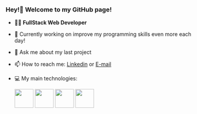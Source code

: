 ### Hey!👋 Welcome to my GitHub page!

- 🧑‍💻 **FullStack Web Developer**
- 🔭 Currently working on improve my programming skills even more each day!
- 💬 Ask me about my last project
- 📫 How to reach me: [Linkedin](https://www.linkedin.com/in/guilherme-ferreira-de-moraes/) or [E-mail](mailto:guiferreiramoraes@outlook.com)
- 💻 My main technologies:

  <img width="50px" src="https://cdn.jsdelivr.net/gh/devicons/devicon/icons/nodejs/nodejs-original.svg"/>
  
  <img width="50px" src="https://cdn.jsdelivr.net/gh/devicons/devicon/icons/express/express-original.svg" />
  
  <img width="50px" src="https://cdn.jsdelivr.net/gh/devicons/devicon/icons/typescript/typescript-original.svg" />
  
  <img width="50px" src="https://cdn.jsdelivr.net/gh/devicons/devicon/icons/python/python-original.svg" />
          
             

          
          
          
<!--
**guilhermefmdev/guilhermefmdev** is a ✨ _special_ ✨ repository because its `README.md` (this file) appears on your GitHub profile.

Here are some ideas to get you started:

- 🔭 I’m currently working on ...
- 🌱 I’m currently learning ...
- 👯 I’m looking to collaborate on ...
- 🤔 I’m looking for help with ...
- 💬 Ask me about ...
- 📫 How to reach me: ...
- 😄 Pronouns: ...
- ⚡ Fun fact: ...
-->
